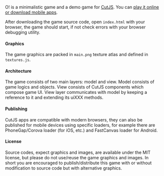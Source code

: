 O! is a minimalistic game and a demo game for [CutJS](http://cutjs.org/). You can [play it online or download mobile apps](http://piqnt.com/o/).

After downloading the game source code, open `index.html` with your browser, the game should start, if not check errors with your browser debugging utility.

#### Graphics
The game graphics are packed in `main.png` texture atlas and defined in `textures.js`.

#### Architecture
The game consists of two main layers: model and view. Model consists of game logics and objects. View consists of CutJS components which compose game UI. View layer communicates with model by keeping a reference to it and extending its uiXXX methods.

#### Publishing
CutJS apps are compatible with modern browsers, they can also be published for mobile devices using specific loaders, for example there are PhoneGap/Corova loader (for iOS, etc.) and FastCanvas loader for Android.

#### License
Source codes, expect graphics and images, are available under the MIT license, but please do not use/reuse the game graphics and images.
In short you are encouraged to publish/distribute this game with or without modification to source code but with alternative graphics.
